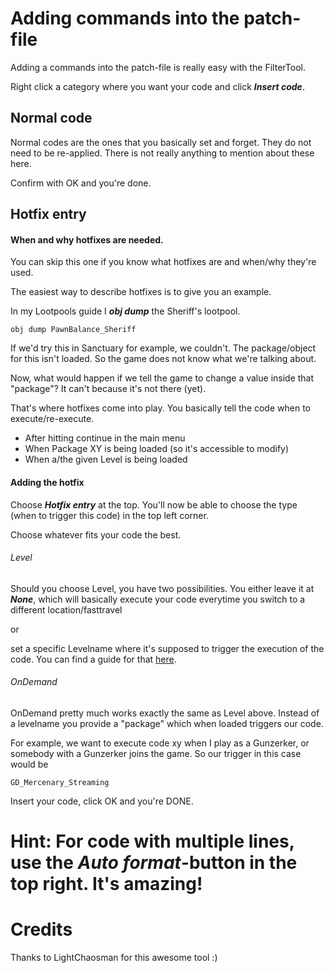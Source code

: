 # Adding commands into the patch-file

Adding a commands into the patch-file is really easy with the FilterTool.

Right click a category where you want your code and click ***Insert code***.

## Normal code

Normal codes are the ones that you basically set and forget.
They do not need to be re-applied.
There is not really anything to mention about these here.

Confirm with OK and you're done.

## Hotfix entry

#### When and why hotfixes are needed.
You can skip this one if you know what hotfixes are and when/why they're used.

The easiest way to describe hotfixes is to give you an example.

In my Lootpools guide I ***obj dump*** the Sheriff's lootpool.

```
obj dump PawnBalance_Sheriff
```

If we'd try this in Sanctuary for example, we couldn't. The package/object for this isn't loaded. So the game does not know what we're talking about.

Now, what would happen if we tell the game to change a value inside that "package"? It can't because it's not there (yet).

That's where hotfixes come into play.
You basically tell the code when to execute/re-execute.

* After hitting continue in the main menu
* When Package XY is being loaded (so it's accessible to modify)
* When a/the given Level is being loaded

#### Adding the hotfix

Choose ***Hotfix entry*** at the top.
You'll now be able to choose the type (when to trigger this code) in the top left corner.

Choose whatever fits your code the best.

###### Level
Should you choose Level, you have two possibilities.
You either leave it at ***None***, which will basically execute your code everytime you switch to a different location/fasttravel

or

set a specific Levelname where it's supposed to trigger the execution of the code. You can find a guide for that [here](https://github.com/c0dycode/BL2ModStuff/blob/master/Commands.md##get-the-levelnames).

###### OnDemand
OnDemand pretty much works exactly the same as Level above.
Instead of a levelname you provide a "package" which when loaded triggers our code.

For example, we want to execute code xy when I play as a Gunzerker, or somebody with a Gunzerker joins the game.
So our trigger in this case would be

```
GD_Mercenary_Streaming
```

Insert your code, click OK and you're DONE.

# Hint: For code with multiple lines, use the ***Auto format***-button in the top right. It's amazing!


# Credits

Thanks to LightChaosman for this awesome tool :)